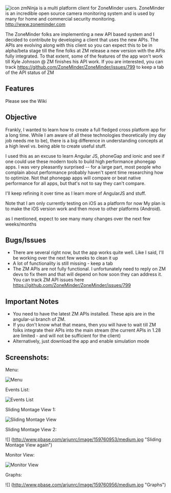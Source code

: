 ![](http://www.pbase.com/arjunrc/image/159870143/original.jpg "icon") zmNinja is a multi platform client for ZoneMinder users.
ZoneMinder is an incredible open source camera monitoring system and is used
by many for home and commercial security monitoring. http://www.zoneminder.com

The ZoneMinder folks are implementing a new API based system and I decided to contribute
by developing a client that uses the new APIs. The APIs are evolving along with this client
so you can expect this to be in alpha/beta stage till the fine folks at ZM release a new
version with the APIs fully integrated. To that extent, some of the features of the app
won't work till Kyle Johnson @ ZM finishes his API work. If you are interested, you can track
https://github.com/ZoneMinder/ZoneMinder/issues/799 to keep a tab of the API status of ZM

Features
--------
Please see the Wiki


Objective
----------
Frankly, I wanted to learn how to create a full fledged cross platform app for a long time.
While I am aware of all these technologies theoretically (my day job needs me to be), there
is a big difference in understanding concepts at a high level vs. being able to create useful stuff.

I used this as an excuse to learn Angular JS, phoneGap and ionic and see if one could
use these modern tools to build high performance phonegap apps. I was very pleasantly
surprised -- for a large part, most people who complain about performance  probably
haven't spent time researching how to optimize. Not that phonegap apps will compare
or beat native performance for all apps, but that's not to say they can't compare. 

I'll keep refining it over time as I learn more of AngularJS and stuff.

Note that I am only currently testing on iOS as a platform for now
My plan is to make the iOS version work and then move to other platforms (Android).

as I mentioned, expect to see many many changes over the next few weeks/months

Bugs/Issues
------------
* There are several right now, but the app works quite well. Like I said, I'll be working over the next few weeks to clean it up
* A lot of functionality is still missing - keep a tab
*  The ZM APIs are not fully functional. I unfortunately need to reply on ZM devs to fix them and that will depend on how soon they can address it. You can track ZM API issues here https://github.com/ZoneMinder/ZoneMinder/issues/799


Important Notes
---------------
* You need to have the latest ZM APIs installed. These apis are in the angular-ui branch of ZM.
* If you don't know what that means, then you will have to wait till ZM folks integrate their APIs
into the main stream (the current APIs in 1.28 are limited - and will not be sufficient for the client)
* Alternatively, just download the app and enable simulation mode


Screenshots:
------------

Menu:

![](http://www.pbase.com/arjunrc/image/159760951/medium.jpg "Menu")

Events List:

![](http://www.pbase.com/arjunrc/image/159760954/medium.jpg "Events List")

Sliding Montage View 1:

![](http://www.pbase.com/arjunrc/image/159760952/medium.jpg "Sliding Montage View")

Sliding Montage View 2:

![] (http://www.pbase.com/arjunrc/image/159760953/medium.jpg "Sliding Montage View again")

Monitor View:

![](http://www.pbase.com/arjunrc/image/159760955/medium.jpg "Monitor View")

Graphs:

![] (http://www.pbase.com/arjunrc/image/159760956/medium.jpg "Graphs")



